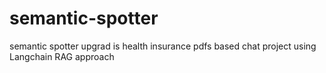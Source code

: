 # semantic-spotter
semantic spotter upgrad is health insurance pdfs based chat project using Langchain RAG approach
